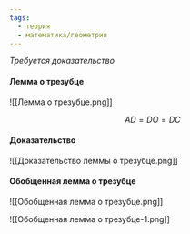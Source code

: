 ```yaml
---
tags:
  - теория
  - математика/геометрия
---
```

*Требуется доказательство*

#### Лемма о трезубце

![[Лемма о трезубце.png]]

$$AD = DO = DC$$

#### Доказательство

![[Доказательство леммы о трезубце.png]]

#### Обобщенная лемма о трезубце

![[Обобщенная лемма о трезубце.png]]

![[Обобщенная лемма о трезубце-1.png]]
